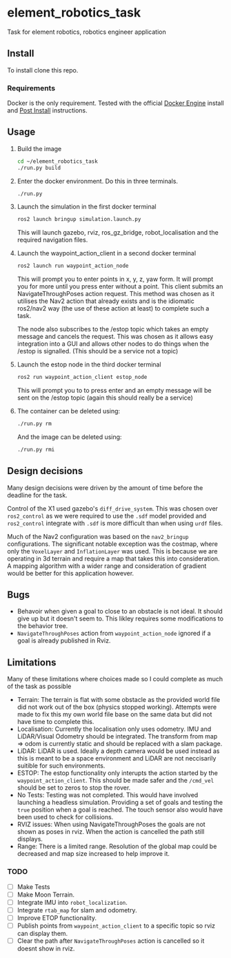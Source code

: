 # element_robotics_task
Task for element robotics, robotics engineer application


## Install

To install clone this repo.

### Requirements

Docker is the only requirement. Tested with the official [Docker Engine](/https://docs.docker.com/engine/install/) install and [Post Install](/https://docs.docker.com/engine/install/linux-postinstall/) instructions.

## Usage

1. Build the image

    ```bash
    cd ~/element_robotics_task
    ./run.py build
    ```

2. Enter the docker environment. Do this in three terminals.
    ```bash
    ./run.py
    ```

3. Launch the simulation in the first docker terminal

    ```bash
    ros2 launch bringup simulation.launch.py
    ```

    This will launch gazebo, rviz, ros_gz_bridge, robot_localisation and the required navigation files.

4. Launch the waypoint_action_client in a second docker terminal

    ```bash
    ros2 launch run waypoint_action_node
    ```

    This will prompt you to enter points in x, y, z, yaw form. It will prompt you for more until you press enter without a point. This client submits an NavigateThroughPoses
    action request. This method was chosen as it utilises the Nav2 action that already exists and is the idiomatic ros2/nav2 way (the use of these action at least) to complete
    such a task.
    
    The node also subscribes to the /estop topic which takes an empty message and cancels the request. This was chosen as it allows easy integration into a GUI and allows
    other nodes to do things when the /estop is signalled. (This should be a service not a topic)

4. Launch the estop node in the third docker terminal

    ```bash
    ros2 run waypoint_action_client estop_node
    ```

    This will prompt you to to press enter and an empty message will be sent on the /estop topic (again this should really be a service)

5. The container can be deleted using:
    ```bash
    ./run.py rm
    ```
    And the image can be deleted using:
    ```bash
    ./run.py rmi
    ```

## Design decisions
 Many design decisions were driven by the amount of time before the deadline for the task.

 Control of the X1 used gazebo's `diff_drive_system`. This was chosen over `ros2_control` as we were required to use the `.sdf` model provided and `ros2_control` integrate with `.sdf` is more difficult than when using `urdf` files.

 Much of the Nav2 configuration was based on the `nav2_bringup` configurations. The significant notable exception was the costmap, where only the `VoxelLayer` and `InflationLayer` was used. This is because we are operating in 3d terrain and require a map that takes this into consideration. A mapping algorithm with a wider range and consideration of gradient would be better for this application however.

## Bugs
- Behavoir when given a goal to close to an obstacle is not ideal. It should give up but it doesn't seem to. This likley requires some modifications to the behavior tree.
- `NavigateThroughPoses` action  from `waypoint_action_node` ignored if a goal is already published in Rviz.

## Limitations
Many of these limitations where choices made so I could complete as much of the task as possible
- Terrain: The terrain is flat with some obstacle as the provided world file did not work out of the box (physics stopped working). Attempts were made to fix this my own world file base on the same data but did not have time to complete this.
- Localisation: Currently the localisation only uses odometry. IMU and LiDAR/Visual Odometry should be integrated. The transform from map => odom is currently static and should be replaced with a slam package.
- LiDAR: LiDAR is used. Ideally a depth camera would be used instead as this is meant to be a space environment and LiDAR are not neccisarily suitible for such environments.
- ESTOP: The estop functionality only interupts the action started by the `waypoint_action_client`. This should be made safer and the `/cmd_vel` should be set to zeros to stop the rover.
- No Tests: Testing was not completed. This would have involved launching a headless simulation. Providing a set of goals and testing the `true` position when a goal is reached. The touch sensor also would have been used to check for collisions.
- RVIZ issues: When using NavigateThroughPoses the goals are not shown as poses in rviz. When the action is cancelled the path still displays.
- Range: There is a limited range. Resolution of the global map could be decreased and map size increased to help improve it.

### TODO
- [ ] Make Tests
- [ ] Make Moon Terrain.
- [ ] Integrate IMU into `robot_localization`.
- [ ] Integrate `rtab_map` for slam and odometry.
- [ ] Improve ETOP functionality.
- [ ] Publish points from `waypoint_action_client` to a specific topic so rviz can display them.
- [ ] Clear the path after `NavigateThroughPoses` action is cancelled so it doesnt show in rviz.
